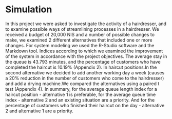 # Simulation

In this project we were asked to investigate the activity of a hairdresser, and to examine possible ways of streamlining processes in a hairdresser. We received a budget of 20,000 NIS and a number of possible changes to make, we examined 2 different alternatives that included one or more changes. For system modeling we used the R-Studio software and the Markdown tool. Indices according to which we examined the improvement of the system in accordance with the project objectives. The average stay in the queue is 43.793 minutes, and the percentage of customers who have completed the haircut is 10.19% (Appendix 2). In haircut positions.In the second alternative we decided to add another working day a week (causes a 20% reduction in the number of customers who come to the hairdresser) and add a drying machine.We compared the alternatives using a paired t test (Appendix 4).
In summary, for the average queue length index for a haircut position - alternative 1 is preferable, for the average queue time index - alternative 2 and an existing situation are a priority. And for the percentage of customers who finished their haircut on the day - alternative 2 and alternative 1 are a priority.
